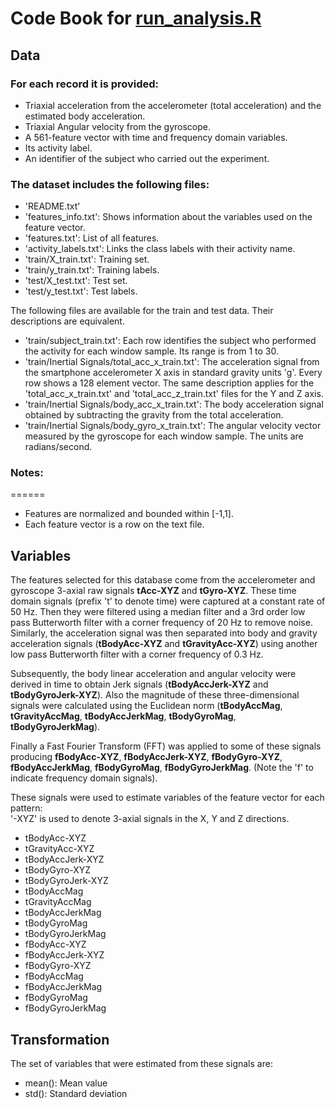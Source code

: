 # Code Book for [run_analysis.R]((https://github.com/Make42/GettingAndCleaningPeerAssignment/blob/master/run_analysis.R))

## Data
### For each record it is provided:
- Triaxial acceleration from the accelerometer (total acceleration) and the estimated body acceleration.
- Triaxial Angular velocity from the gyroscope. 
- A 561-feature vector with time and frequency domain variables. 
- Its activity label. 
- An identifier of the subject who carried out the experiment.

### The dataset includes the following files:
- 'README.txt'
- 'features_info.txt': Shows information about the variables used on the feature vector.
- 'features.txt': List of all features.
- 'activity_labels.txt': Links the class labels with their activity name.
- 'train/X_train.txt': Training set.
- 'train/y_train.txt': Training labels.
- 'test/X_test.txt': Test set.
- 'test/y_test.txt': Test labels.

The following files are available for the train and test data. Their descriptions are equivalent. 
- 'train/subject_train.txt': Each row identifies the subject who performed the activity for each window sample. Its range is from 1 to 30. 
- 'train/Inertial Signals/total_acc_x_train.txt': The acceleration signal from the smartphone accelerometer X axis in standard gravity units 'g'. Every row shows a 128 element vector. The same description applies for the 'total_acc_x_train.txt' and 'total_acc_z_train.txt' files for the Y and Z axis. 
- 'train/Inertial Signals/body_acc_x_train.txt': The body acceleration signal obtained by subtracting the gravity from the total acceleration. 
- 'train/Inertial Signals/body_gyro_x_train.txt': The angular velocity vector measured by the gyroscope for each window sample. The units are radians/second. 

### Notes: 
======
- Features are normalized and bounded within [-1,1].
- Each feature vector is a row on the text file.


## Variables
The features selected for this database come from the accelerometer and gyroscope 3-axial raw signals **tAcc-XYZ** and **tGyro-XYZ**. These time domain signals (prefix 't' to denote time) were captured at a constant rate of 50 Hz. Then they were filtered using a median filter and a 3rd order low pass Butterworth filter with a corner frequency of 20 Hz to remove noise. Similarly, the acceleration signal was then separated into body and gravity acceleration signals (**tBodyAcc-XYZ** and **tGravityAcc-XYZ**) using another low pass Butterworth filter with a corner frequency of 0.3 Hz. 

Subsequently, the body linear acceleration and angular velocity were derived in time to obtain Jerk signals (**tBodyAccJerk-XYZ** and **tBodyGyroJerk-XYZ**). Also the magnitude of these three-dimensional signals were calculated using the Euclidean norm (**tBodyAccMag**, **tGravityAccMag**, **tBodyAccJerkMag**, **tBodyGyroMag**, **tBodyGyroJerkMag**). 

Finally a Fast Fourier Transform (FFT) was applied to some of these signals producing **fBodyAcc-XYZ**, **fBodyAccJerk-XYZ**, **fBodyGyro-XYZ**, **fBodyAccJerkMag**, **fBodyGyroMag**, **fBodyGyroJerkMag**. (Note the 'f' to indicate frequency domain signals). 

These signals were used to estimate variables of the feature vector for each pattern:  
'-XYZ' is used to denote 3-axial signals in the X, Y and Z directions.

* tBodyAcc-XYZ
* tGravityAcc-XYZ
* tBodyAccJerk-XYZ
* tBodyGyro-XYZ
* tBodyGyroJerk-XYZ
* tBodyAccMag
* tGravityAccMag
* tBodyAccJerkMag
* tBodyGyroMag
* tBodyGyroJerkMag
* fBodyAcc-XYZ
* fBodyAccJerk-XYZ
* fBodyGyro-XYZ
* fBodyAccMag
* fBodyAccJerkMag
* fBodyGyroMag
* fBodyGyroJerkMag


## Transformation 

The set of variables that were estimated from these signals are: 
* mean(): Mean value
* std(): Standard deviation